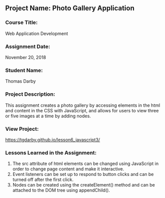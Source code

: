 ## Project Name:  Photo Gallery Application

### Course Title:
Web Application Development

### Assignment Date:  
November 20, 2018

### Student Name:  
Thomas Darby

### Project Description:
This assignment creates a photo gallery by accessing elements in the html and content in the CSS with JavaScript, and allows for users to view three or five images at a time by adding nodes.

### View Project:
https://tgdarby.github.io/lesson6_javascript3/

### Lessons Learned in the Assignment:
1. The src attribute of html elements can be changed using JavaScript in order to change page content and make it interactive.
2. Event listeners can be set up to respond to button clicks and can be turned off after the first click.
3. Nodes can be created using the createElement() method and can be attached to the DOM tree using appendChild().  

